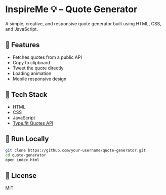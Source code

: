 # InspireMe 💡 – Quote Generator

A simple, creative, and responsive quote generator built using HTML, CSS, and JavaScript.

## 🚀 Features
- Fetches quotes from a public API
- Copy to clipboard
- Tweet the quote directly
- Loading animation
- Mobile responsive design

## 🔧 Tech Stack
- HTML
- CSS
- JavaScript
- [Type.fit Quotes API](https://type.fit/api/quotes)

## 📂 Run Locally
```bash
git clone https://github.com/your-username/quote-generator.git
cd quote-generator
open index.html
```

## 📄 License
MIT